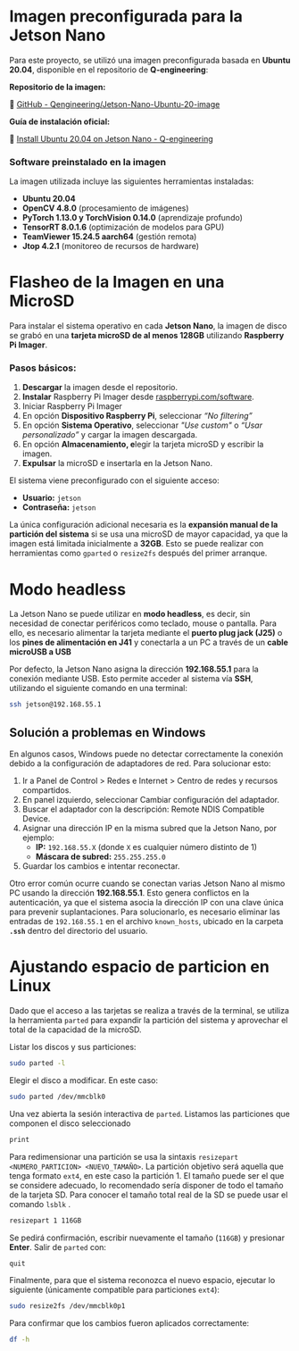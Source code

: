 # Imagen preconfigurada para la Jetson Nano

Para este proyecto, se utilizó una imagen preconfigurada basada en **Ubuntu 20.04**, disponible en el repositorio de **Q-engineering**:

**Repositorio de la imagen:**

🔗 [GitHub - Qengineering/Jetson-Nano-Ubuntu-20-image](https://github.com/Qengineering/Jetson-Nano-Ubuntu-20-image)

**Guía de instalación oficial:**

🔗 [Install Ubuntu 20.04 on Jetson Nano - Q-engineering](https://qengineering.eu/install-ubuntu-20.04-on-jetson-nano.html)

### **Software preinstalado en la imagen**

La imagen utilizada incluye las siguientes herramientas instaladas:

- **Ubuntu 20.04**
- **OpenCV 4.8.0** (procesamiento de imágenes)
- **PyTorch 1.13.0 y TorchVision 0.14.0** (aprendizaje profundo)
- **TensorRT 8.0.1.6** (optimización de modelos para GPU)
- **TeamViewer 15.24.5 aarch64** (gestión remota)
- **Jtop 4.2.1** (monitoreo de recursos de hardware)

# **Flasheo de la Imagen en una MicroSD**

Para instalar el sistema operativo en cada **Jetson Nano**, la imagen de disco se grabó en una **tarjeta microSD de al menos 128GB** utilizando **Raspberry Pi Imager**.

### **Pasos básicos:**

1. **Descargar** la imagen desde el repositorio.
2. **Instalar** Raspberry Pi Imager desde [raspberrypi.com/software](https://www.raspberrypi.com/software/).
3. Iniciar Raspberry Pi Imager
4. En opción **Dispositivo Raspberry Pi**, seleccionar *“No filtering”*
5. En opción **Sistema Operativo**, seleccionar *"Use custom"*  o *“Usar personalizado”* y cargar la imagen descargada.
6. En opción **Almacenamiento, e**legir la tarjeta microSD y escribir la imagen.
7. **Expulsar** la microSD e insertarla en la Jetson Nano.

El sistema viene preconfigurado con el siguiente acceso:

- **Usuario:** `jetson`
- **Contraseña:** `jetson`

La única configuración adicional necesaria es la **expansión manual de la partición del sistema** si se usa una microSD de mayor capacidad, ya que la imagen está limitada inicialmente a **32GB**. Esto se puede realizar con herramientas como `gparted` o `resize2fs` después del primer arranque.

# Modo headless

La Jetson Nano se puede utilizar en **modo headless**, es decir, sin necesidad de conectar periféricos como teclado, mouse o pantalla. Para ello, es necesario alimentar la tarjeta mediante el **puerto plug jack (J25)** o los **pines de alimentación en J41** y conectarla a un PC a través de un **cable microUSB a USB**

Por defecto, la Jetson Nano asigna la dirección **192.168.55.1** para la conexión mediante USB. Esto permite acceder al sistema vía **SSH**, utilizando el siguiente comando en una terminal:

```bash
ssh jetson@192.168.55.1
```

## Solución a problemas en Windows

En algunos casos, Windows puede no detectar correctamente la conexión debido a la configuración de adaptadores de red. Para solucionar esto:  

1. Ir a Panel de Control > Redes e Internet > Centro de redes y recursos compartidos. 
2. En panel izquierdo, seleccionar  Cambiar configuración del adaptador.
3. Buscar el adaptador con la descripción: Remote NDIS Compatible Device. 
4. Asignar una dirección IP en la misma subred que la Jetson Nano, por ejemplo:
    - **IP:** `192.168.55.X` (donde `X` es cualquier número distinto de 1)
    - **Máscara de subred:** `255.255.255.0`
5. Guardar los cambios e intentar reconectar.

Otro error común ocurre cuando se conectan varias Jetson Nano al mismo PC usando la dirección **192.168.55.1**. Esto genera conflictos en la autenticación, ya que el sistema asocia la dirección IP con una clave única para prevenir suplantaciones. Para solucionarlo, es necesario eliminar las entradas de `192.168.55.1` en el archivo `known_hosts`, ubicado en la carpeta **`.ssh`** dentro del directorio del usuario.

# Ajustando espacio de particion en Linux

Dado que el acceso a las tarjetas se realiza a través de la terminal, se utiliza la herramienta `parted` para expandir la partición del sistema y aprovechar el total de la capacidad de la microSD.

Listar los discos y sus particiones:

```bash
sudo parted -l
```

Elegir el disco a modificar. En este caso:

```bash
sudo parted /dev/mmcblk0
```

Una vez abierta la sesión interactiva de `parted`. Listamos las particiones que componen el disco seleccionado

```bash
print 
```

Para redimensionar una partición se usa la sintaxis `resizepart <NUMERO_PARTICION> <NUEVO_TAMAÑO>`. La partición objetivo será aquella que tenga formato `ext4`, en este caso la partición 1. El tamaño puede ser el que se considere adecuado, lo recomendado sería disponer de todo el tamaño de la tarjeta SD. Para conocer el tamaño total real de la SD se puede usar el comando `lsblk` .

```bash
resizepart 1 116GB
```

Se pedirá confirmación, escribir nuevamente el tamaño (`116GB`) y presionar **Enter**.
Salir de `parted` con:

```bash
quit
```

Finalmente, para que el sistema reconozca el nuevo espacio, ejecutar lo siguiente (únicamente compatible para particiones `ext4`):

```bash
sudo resize2fs /dev/mmcblk0p1
```

Para confirmar que los cambios fueron aplicados correctamente:

```bash
df -h
```
